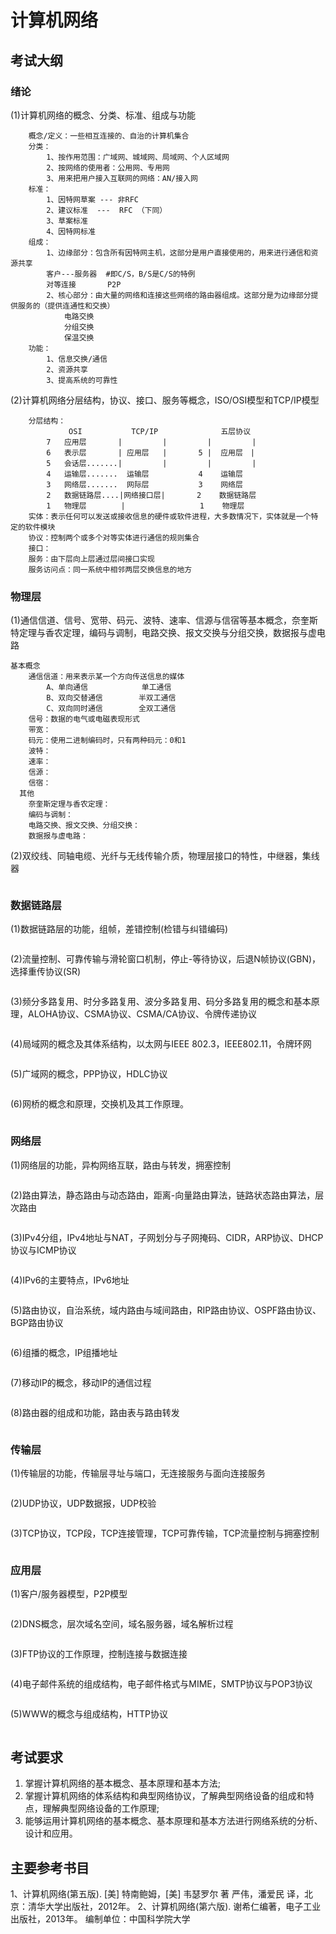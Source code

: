 # 计算机网络
## 考试大纲
### 绪论
(1)计算机网络的概念、分类、标准、组成与功能
```
    概念/定义：一些相互连接的、自治的计算机集合
    分类：
        1、按作用范围：广域网、城域网、局域网、个人区域网
        2、按网络的使用者：公用网、专用网
        3、用来把用户接入互联网的网络：AN/接入网
    标准：
        1、因特网草案 --- 非RFC
        2、建议标准  ---  RFC （下同）
        3、草案标准
        4、因特网标准
    组成：
        1、边缘部分：包含所有因特网主机，这部分是用户直接使用的，用来进行通信和资源共享
        客户---服务器  #即C/S，B/S是C/S的特例
        对等连接       P2P
        2、核心部分：由大量的网络和连接这些网络的路由器组成。这部分是为边缘部分提供服务的（提供连通性和交换）
            电路交换
            分组交换
            保温交换
    功能：
        1、信息交换/通信
        2、资源共享
        3、提高系统的可靠性
```
(2)计算机网络分层结构，协议、接口、服务等概念，ISO/OSI模型和TCP/IP模型
```
    分层结构：
             OSI           TCP/IP              五层协议
        7   应用层       | 　　　   |         | 　　　   |
        6   表示层       | 应用层   |       5 |  应用层　|
        5   会话层.......| 　　　   |         | 　　　   |
        4   运输层.......  运输层           4    运输层
        3   网络层.......  网际层           3    网络层
        2   数据链路层....|网络接口层|       2    数据链路层
        1   物理层     　 |         　      1    物理层
    实体：表示任何可以发送或接收信息的硬件或软件进程，大多数情况下，实体就是一个特定的软件模块
    协议：控制两个或多个对等实体进行通信的规则集合
    接口：
    服务：由下层向上层通过层间接口实现
    服务访问点：同一系统中相邻两层交换信息的地方
```
### 物理层
(1)通信信道、信号、宽带、码元、波特、速率、信源与信宿等基本概念，奈奎斯特定理与香农定理，编码与调制，电路交换、报文交换与分组交换，数据报与虚电路
```
基本概念
    通信信道：用来表示某一个方向传送信息的媒体
        A、单向通信            单工通信
        B、双向交替通信        半双工通信
        C、双向同时通信        全双工通信
    信号：数据的电气或电磁表现形式
    带宽：
    码元：使用二进制编码时，只有两种码元：0和1
    波特：
    速率：
    信源：
    信宿：
  其他
    奈奎斯定理与香农定理：
    编码与调制：
    电路交换、报文交换、分组交换：
    数据报与虚电路：
```
(2)双绞线、同轴电缆、光纤与无线传输介质，物理层接口的特性，中继器，集线器
```

```
### 数据链路层
(1)数据链路层的功能，组帧，差错控制(检错与纠错编码)
```

```
(2)流量控制、可靠传输与滑轮窗口机制，停止-等待协议，后退N帧协议(GBN)，选择重传协议(SR)
```

```
(3)频分多路复用、时分多路复用、波分多路复用、码分多路复用的概念和基本原理，ALOHA协议、CSMA协议、CSMA/CA协议、令牌传递协议
```

```
(4)局域网的概念及其体系结构，以太网与IEEE 802.3，IEEE802.11，令牌环网
```

```
(5)广域网的概念，PPP协议，HDLC协议
```

```
(6)网桥的概念和原理，交换机及其工作原理。
```

```
### 网络层
(1)网络层的功能，异构网络互联，路由与转发，拥塞控制
```

```
(2)路由算法，静态路由与动态路由，距离-向量路由算法，链路状态路由算法，层次路由
```

```
(3)IPv4分组，IPv4地址与NAT，子网划分与子网掩码、CIDR，ARP协议、DHCP协议与ICMP协议
```

```
(4)IPv6的主要特点，IPv6地址
```

```
(5)路由协议，自治系统，域内路由与域间路由，RIP路由协议、OSPF路由协议、BGP路由协议
```

```
(6)组播的概念，IP组播地址
```

```
(7)移动IP的概念，移动IP的通信过程
```

```
(8)路由器的组成和功能，路由表与路由转发
```

```
### 传输层
(1)传输层的功能，传输层寻址与端口，无连接服务与面向连接服务
```

```
(2)UDP协议，UDP数据报，UDP校验
```

```
(3)TCP协议，TCP段，TCP连接管理，TCP可靠传输，TCP流量控制与拥塞控制
```

```
### 应用层
(1)客户/服务器模型，P2P模型
```

```
(2)DNS概念，层次域名空间，域名服务器，域名解析过程
```

```
(3)FTP协议的工作原理，控制连接与数据连接
```

```
(4)电子邮件系统的组成结构，电子邮件格式与MIME，SMTP协议与POP3协议
```

```
(5)WWW的概念与组成结构，HTTP协议
```

```
## 考试要求
1. 掌握计算机网络的基本概念、基本原理和基本方法;
2. 掌握计算机网络的体系结构和典型网络协议，了解典型网络设备的组成和特点，理解典型网络设备的工作原理;
3. 能够运用计算机网络的基本概念、基本原理和基本方法进行网络系统的分析、设计和应用。

## 主要参考书目
1、计算机网络(第五版). [美] 特南鲍姆，[美] 韦瑟罗尔 著 严伟，潘爱民 译，北京：清华大学出版社，2012年。
2、计算机网络(第六版). 谢希仁编著，电子工业出版社，2013年。
编制单位：中国科学院大学
